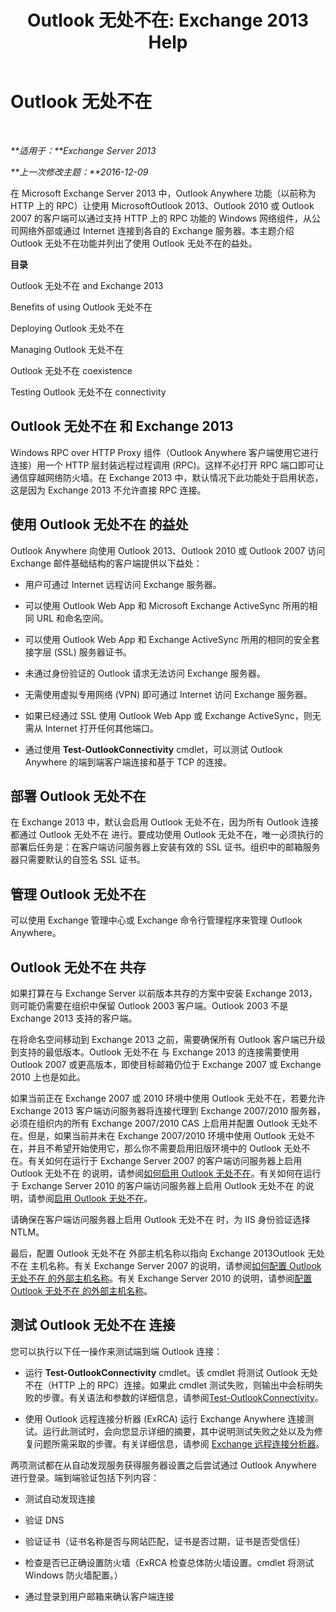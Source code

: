 ﻿---
title: 'Outlook 无处不在: Exchange 2013 Help'
TOCTitle: Outlook 无处不在
ms:assetid: 9026d461-ec6a-4ef5-ba9d-de33030858f3
ms:mtpsurl: https://technet.microsoft.com/zh-cn/library/Bb123741(v=EXCHG.150)
ms:contentKeyID: 50491024
ms.date: 01/11/2018
mtps_version: v=EXCHG.150
ms.translationtype: HT
---

# Outlook 无处不在

 

_**适用于：**Exchange Server 2013_

_**上一次修改主题：**2016-12-09_

在 Microsoft Exchange Server 2013 中，Outlook Anywhere 功能（以前称为 HTTP 上的 RPC）让使用 MicrosoftOutlook 2013、Outlook 2010 或 Outlook 2007 的客户端可以通过支持 HTTP 上的 RPC 功能的 Windows 网络组件，从公司网络外部或通过 Internet 连接到各自的 Exchange 服务器。本主题介绍 Outlook 无处不在功能并列出了使用 Outlook 无处不在的益处。

**目录**

Outlook 无处不在 and Exchange 2013

Benefits of using Outlook 无处不在

Deploying Outlook 无处不在

Managing Outlook 无处不在

Outlook 无处不在 coexistence

Testing Outlook 无处不在 connectivity

## Outlook 无处不在 和 Exchange 2013

Windows RPC over HTTP Proxy 组件（Outlook Anywhere 客户端使用它进行连接）用一个 HTTP 层封装远程过程调用 (RPC)。这样不必打开 RPC 端口即可让通信穿越网络防火墙。在 Exchange 2013 中，默认情况下此功能处于启用状态，这是因为 Exchange 2013 不允许直接 RPC 连接。

## 使用 Outlook 无处不在 的益处

Outlook Anywhere 向使用 Outlook 2013、Outlook 2010 或 Outlook 2007 访问 Exchange 邮件基础结构的客户端提供以下益处：

  - 用户可通过 Internet 远程访问 Exchange 服务器。

  - 可以使用 Outlook Web App 和 Microsoft Exchange ActiveSync 所用的相同 URL 和命名空间。

  - 可以使用 Outlook Web App 和 Exchange ActiveSync 所用的相同的安全套接字层 (SSL) 服务器证书。

  - 未通过身份验证的 Outlook 请求无法访问 Exchange 服务器。

  - 无需使用虚拟专用网络 (VPN) 即可通过 Internet 访问 Exchange 服务器。

  - 如果已经通过 SSL 使用 Outlook Web App 或 Exchange ActiveSync，则无需从 Internet 打开任何其他端口。

  - 通过使用 **Test-OutlookConnectivity** cmdlet，可以测试 Outlook Anywhere 的端到端客户端连接和基于 TCP 的连接。

## 部署 Outlook 无处不在

在 Exchange 2013 中，默认会启用 Outlook 无处不在，因为所有 Outlook 连接都通过 Outlook 无处不在 进行。要成功使用 Outlook 无处不在，唯一必须执行的部署后任务是：在客户端访问服务器上安装有效的 SSL 证书。组织中的邮箱服务器只需要默认的自签名 SSL 证书。

## 管理 Outlook 无处不在

可以使用 Exchange 管理中心或 Exchange 命令行管理程序来管理 Outlook Anywhere。

## Outlook 无处不在 共存

如果打算在与 Exchange Server 以前版本共存的方案中安装 Exchange 2013，则可能仍需要在组织中保留 Outlook 2003 客户端。Outlook 2003 不是 Exchange 2013 支持的客户端。

在将命名空间移动到 Exchange 2013 之前，需要确保所有 Outlook 客户端已升级到支持的最低版本。Outlook 无处不在 与 Exchange 2013 的连接需要使用 Outlook 2007 或更高版本，即使目标邮箱仍位于 Exchange 2007 或 Exchange 2010 上也是如此。

如果当前正在 Exchange 2007 或 2010 环境中使用 Outlook 无处不在，若要允许 Exchange 2013 客户端访问服务器将连接代理到 Exchange 2007/2010 服务器，必须在组织内的所有 Exchange 2007/2010 CAS 上启用并配置 Outlook 无处不在。但是，如果当前并未在 Exchange 2007/2010 环境中使用 Outlook 无处不在，并且不希望开始使用它，那么你不需要启用旧版环境中的 Outlook 无处不在。有关如何在运行于 Exchange Server 2007 的客户端访问服务器上启用 Outlook 无处不在 的说明，请参阅[如何启用 Outlook 无处不在](https://go.microsoft.com/fwlink/p/?linkid=510497)。有关如何在运行于 Exchange Server 2010 的客户端访问服务器上启用 Outlook 无处不在 的说明，请参阅[启用 Outlook 无处不在](https://go.microsoft.com/fwlink/p/?linkid=510502)。

请确保在客户端访问服务器上启用 Outlook 无处不在 时，为 IIS 身份验证选择 NTLM。

最后，配置 Outlook 无处不在 外部主机名称以指向 Exchange 2013Outlook 无处不在 主机名称。有关 Exchange Server 2007 的说明，请参阅[如何配置 Outlook 无处不在 的外部主机名称](https://go.microsoft.com/fwlink/p/?linkid=510530)。有关 Exchange Server 2010 的说明，请参阅[配置 Outlook 无处不在 的外部主机名称](https://go.microsoft.com/fwlink/p/?linkid=510531)。

## 测试 Outlook 无处不在 连接

您可以执行以下任一操作来测试端到端 Outlook 连接：

  - 运行 **Test-OutlookConnectivity** cmdlet。该 cmdlet 将测试 Outlook 无处不在（HTTP 上的 RPC）连接。如果此 cmdlet 测试失败，则输出中会标明失败的步骤。有关语法和参数的详细信息，请参阅[Test-OutlookConnectivity](https://technet.microsoft.com/zh-cn/library/dd638082\(v=exchg.150\))。

  - 使用 Outlook 远程连接分析器 (ExRCA) 运行 Exchange Anywhere 连接测试。运行此测试时，会向您显示详细的摘要，其中说明测试失败之处以及为修复问题所需采取的步骤。有关详细信息，请参阅 [Exchange 远程连接分析器](exchange-remote-connectivity-analyzer-exchange-2013-help.md)。

两项测试都在从自动发现服务获得服务器设置之后尝试通过 Outlook Anywhere 进行登录。端到端验证包括下列内容：

  - 测试自动发现连接

  - 验证 DNS

  - 验证证书（证书名称是否与网站匹配，证书是否过期，证书是否受信任）

  - 检查是否已正确设置防火墙（ExRCA 检查总体防火墙设置。cmdlet 将测试 Windows 防火墙配置。）

  - 通过登录到用户邮箱来确认客户端连接

